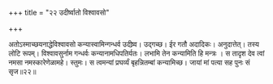 +++
title = "२२ उदीर्ष्वातो विश्वावसो"

+++

अतोऽस्माच्छयनाद्धेविश्वावसो कन्यास्वामिन्गन्धर्व उदीष्र्व। उद्गच्छ। ईर गतौ अदादिकः। अनुदात्तेत्। तस्य लोटि रूपम्। विश्वावसुर्नाम गन्धर्वः कन्यानामधिपतिर्यतः। लभामि तेन कन्यामिति हि मन्त्रः । स तादृश देव त्वां नमसा नमस्कारेणेळामहे। स्तुमः। स त्वमन्यां प्रघर्व्यं बृहन्नितम्बां कन्यामिच्छ। जायां मां पत्या सह पुनः सं सृज॥२२॥
